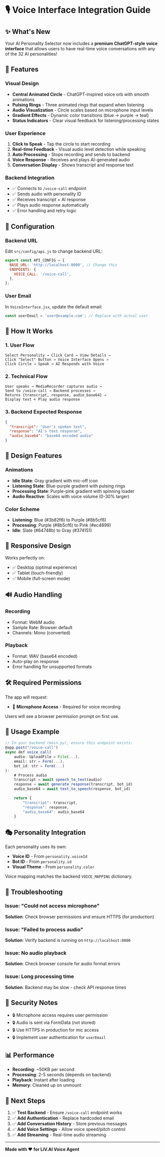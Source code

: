# 🎙️ Voice Interface Integration Guide

## ✨ What's New

Your AI Personality Selector now includes a **premium ChatGPT-style voice interface** that allows users to have real-time voice conversations with any of the 32 AI personalities!

## 🎨 Features

### Visual Design
- **Central Animated Circle** - ChatGPT-inspired voice orb with smooth animations
- **Pulsing Rings** - Three animated rings that expand when listening
- **Audio Visualization** - Circle scales based on microphone input levels
- **Gradient Effects** - Dynamic color transitions (blue → purple → teal)
- **Status Indicators** - Clear visual feedback for listening/processing states

### User Experience
1. **Click to Speak** - Tap the circle to start recording
2. **Real-time Feedback** - Visual audio level detection while speaking
3. **Auto Processing** - Stops recording and sends to backend
4. **Voice Response** - Receives and plays AI-generated audio
5. **Conversation Display** - Shows transcript and response text

### Backend Integration
- ✅ Connects to `/voice-call` endpoint
- ✅ Sends audio with personality ID
- ✅ Receives transcript + AI response
- ✅ Plays audio response automatically
- ✅ Error handling and retry logic

## 🔧 Configuration

### Backend URL
Edit `src/config/api.js` to change backend URL:

```javascript
export const API_CONFIG = {
  BASE_URL: 'http://localhost:8000', // Change this
  ENDPOINTS: {
    VOICE_CALL: '/voice-call',
  },
};
```

### User Email
In `VoiceInterface.jsx`, update the default email:

```javascript
const userEmail = 'user@example.com'; // Replace with actual user
```

## 🎯 How It Works

### 1. User Flow
```
Select Personality → Click Card → View Details → 
Click "Select" Button → Voice Interface Opens → 
Click Circle → Speak → AI Responds with Voice
```

### 2. Technical Flow
```
User speaks → MediaRecorder captures audio → 
Send to /voice-call → Backend processes → 
Returns {transcript, response, audio_base64} → 
Display text + Play audio response
```

### 3. Backend Expected Response
```json
{
  "transcript": "User's spoken text",
  "response": "AI's text response",
  "audio_base64": "base64 encoded audio"
}
```

## 🎨 Design Features

### Animations
- **Idle State**: Gray gradient with mic-off icon
- **Listening State**: Blue-purple gradient with pulsing rings
- **Processing State**: Purple-pink gradient with spinning loader
- **Audio Reactive**: Scales with voice volume (0-30% larger)

### Color Scheme
- **Listening**: Blue (#3b82f6) to Purple (#8b5cf6)
- **Processing**: Purple (#8b5cf6) to Pink (#ec4899)
- **Idle**: Slate (#64748b) to Gray (#374151)

## 📱 Responsive Design

Works perfectly on:
- ✅ Desktop (optimal experience)
- ✅ Tablet (touch-friendly)
- ✅ Mobile (full-screen mode)

## 🔊 Audio Handling

### Recording
- Format: WebM audio
- Sample Rate: Browser default
- Channels: Mono (converted)

### Playback
- Format: WAV (base64 encoded)
- Auto-play on response
- Error handling for unsupported formats

## 🛠️ Required Permissions

The app will request:
- 🎤 **Microphone Access** - Required for voice recording

Users will see a browser permission prompt on first use.

## 🚀 Usage Example

```javascript
// In your backend (main.py), ensure this endpoint exists:
@app.post("/voice-call")
async def voice_call(
    audio: UploadFile = File(...),
    email: str = Form(...),
    bot_id: str = Form(...)
):
    # Process audio
    transcript = await speech_to_text(audio)
    response = await generate_response(transcript, bot_id)
    audio_base64 = await text_to_speech(response, bot_id)
    
    return {
        "transcript": transcript,
        "response": response,
        "audio_base64": audio_base64
    }
```

## 🎭 Personality Integration

Each personality uses its own:
- **Voice ID** - From `personality.voiceId`
- **Bot ID** - From `personality.id`
- **Visual Theme** - From `personality.color`

Voice mapping matches the backend `VOICE_MAPPING` dictionary.

## 🐛 Troubleshooting

### Issue: "Could not access microphone"
**Solution**: Check browser permissions and ensure HTTPS (for production)

### Issue: "Failed to process audio"
**Solution**: Verify backend is running on `http://localhost:8000`

### Issue: No audio playback
**Solution**: Check browser console for audio format errors

### Issue: Long processing time
**Solution**: Backend may be slow - check API response times

## 🔐 Security Notes

- 🔒 Microphone access requires user permission
- 🔒 Audio is sent via FormData (not stored)
- 🔒 Use HTTPS in production for mic access
- 🔒 Implement user authentication for `userEmail`

## 📊 Performance

- **Recording**: ~50KB per second
- **Processing**: 2-5 seconds (depends on backend)
- **Playback**: Instant after loading
- **Memory**: Cleaned up on unmount

## 🎉 Next Steps

1. ✅ **Test Backend** - Ensure `/voice-call` endpoint works
2. ✅ **Add Authentication** - Replace hardcoded email
3. ✅ **Add Conversation History** - Store previous messages
4. ✅ **Add Voice Settings** - Allow voice speed/pitch control
5. ✅ **Add Streaming** - Real-time audio streaming

---

**Made with ❤️ for LiV.AI Voice Agent**
